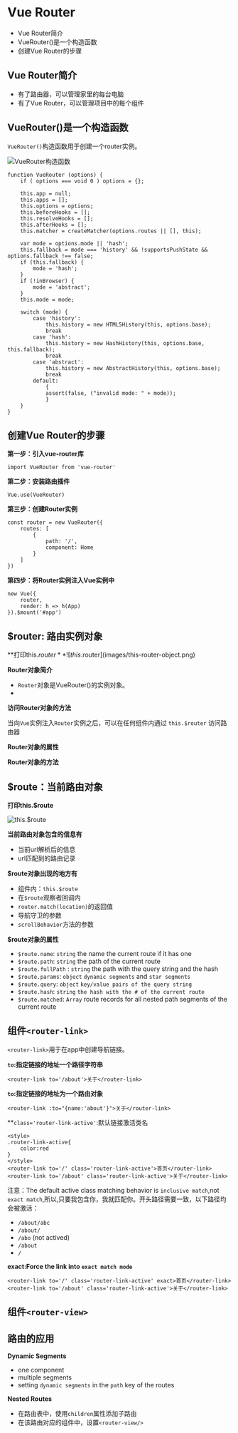 # Vue Router 
- Vue Router简介
- VueRouter()是一个构造函数
- 创建Vue Router的步骤

## Vue Router简介
- 有了路由器，可以管理家里的每台电脑
- 有了Vue Router，可以管理项目中的每个组件

## VueRouter()是一个构造函数
`VueRouter()`构造函数用于创建一个router实例。

![VueRouter构造函数](images/vuerouter-constructor.png)
```
function VueRouter (options) {
    if ( options === void 0 ) options = {};

    this.app = null;
    this.apps = [];
    this.options = options;
    this.beforeHooks = [];
    this.resolveHooks = [];
    this.afterHooks = [];
    this.matcher = createMatcher(options.routes || [], this);

    var mode = options.mode || 'hash';
    this.fallback = mode === 'history' && !supportsPushState && options.fallback !== false;
    if (this.fallback) {
        mode = 'hash';
    }
    if (!inBrowser) {
        mode = 'abstract';
    }
    this.mode = mode;

    switch (mode) {
        case 'history':
            this.history = new HTML5History(this, options.base);
            break
        case 'hash':
            this.history = new HashHistory(this, options.base, this.fallback);
            break
        case 'abstract':
            this.history = new AbstractHistory(this, options.base);
            break
        default:
            {
            assert(false, ("invalid mode: " + mode));
            }
    }
}
```

## 创建Vue Router的步骤
**第一步：引入vue-router库**
```
import VueRouter from 'vue-router'
```

**第二步：安装路由插件**
```
Vue.use(VueRouter)
```

**第三步：创建Router实例**
```
const router = new VueRouter({
    routes: [
        {
            path: '/',
            component: Home
        }
    ]
})
```
**第四步：将Router实例注入Vue实例中**
```
new Vue({
    router,
    render: h => h(App)
}).$mount('#app')
```

## $router: 路由实例对象

**打印this.$router**
![this.$router](images/this-router-object.png)

**Router对象简介**

- `Router`对象是VueRouter()的实例对象。
- 



**访问Router对象的方法**

当向`Vue`实例注入`Router`实例之后，可以在任何组件内通过 `this.$router` 访问路由器

**Router对象的属性**

**Router对象的方法**


## $route：当前路由对象

**打印this.$route**

![this.$route](images/this-route-object.png)

**当前路由对象包含的信息有**

- 当前url解析后的信息
- url匹配到的路由记录

**$route对象出现的地方有**

- 组件内：`this.$route`
- 在`$route`观察者回调内
- `router.match(location)`的返回值
- 导航守卫的参数
- `scrollBehavior`方法的参数

**$route对象的属性**

- `$route.name`: `string`  the name the current route if it has one
- `$route.path`: `string` the path of the current route
- `$route.fullPath` : `string` the path with the query string and the hash
- `$route.params`: `object` `dynamic segments` and `star segments`
- `$route.query`: `object`  `key/value pairs of the query string`
- `$route.hash`: `string`  `the hash with the # of the current route`
- `$route.matched`: `Array` route records for all nested path segments of the current route




## 组件`<router-link>`
`<router-link>`用于在app中创建导航链接。

**`to`:指定链接的地址一个路径字符串**
```
<router-link to='/about'>关于</router-link>
```
**`to`:指定链接的地址为一个路由对象**
```
<router-link :to="{name:'about'}">关于</router-link>
```
**`class='router-link-active'`:默认链接激活类名
```
<style>
.router-link-active{
    color:red
}
</style>
<router-link to='/' class='router-link-active'>首页</router-link>
<router-link to='/about' class='router-link-active'>关于</router-link>
```
注意：The default active class matching behavior is `inclusive match`,not `exact match`,所以,只要我包含你，我就匹配你。开头路径需要一致，以下路径均会被激活：
- `/about/abc`
- `/about/`
- `/abo` (not actived)
- `/about`
- `/`


**exact:Force the link into `exact match mode`**
```
<router-link to='/' class='router-link-active' exact>首页</router-link>
<router-link to='/about' class='router-link-active'>关于</router-link>
```



## 组件`<router-view>`


## 路由的应用

**Dynamic Segments**
- one component
- multiple segments
- setting `dynamic segments` in the `path` key of the routes

**Nested Routes**
- 在路由表中，使用`children`属性添加子路由
- 在该路由对应的组件中，设置`<router-view/>`